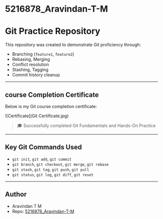 # 5216878_Aravindan-T-M

# Git Practice Repository

This repository was created to demonstrate Git proficiency through:

- Branching (`feature1`, `feature2`)
- Rebasing, Merging
- Conflict resolution
- Stashing, Tagging
- Commit history cleanup

---

## course Completion Certificate

Below is my Git course completion certificate:

![Certificate](Git Certificate.jpg)

> 🎓 Successfully completed Git Fundamentals and Hands-On Practice

---

## Key Git Commands Used

- `git init`, `git add`, `git commit`
- `git branch`, `git checkout`, `git merge`, `git rebase`
- `git stash`, `git tag`, `git push`, `git pull`
- `git status`, `git log`, `git diff`, `git reset`

---

## Author

- Aravindan T M  
- Repo: [5216878_Aravindan-T-M](https://github.com/Aravindtrix/5216878_Aravindan-T-M)
